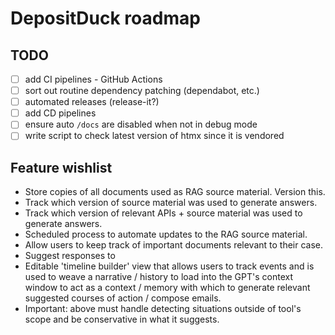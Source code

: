# DepositDuck roadmap

## TODO

- [ ] add CI pipelines - GitHub Actions
- [ ] sort out routine dependency patching (dependabot, etc.)
- [ ] automated releases (release-it?)
- [ ] add CD pipelines
- [ ] ensure auto `/docs` are disabled when not in debug mode
- [ ] write script to check latest version of htmx since it is vendored

## Feature wishlist

- Store copies of all documents used as RAG source material. Version this.
- Track which version of source material was used to generate answers.
- Track which version of relevant APIs + source material was used to generate answers.
- Scheduled process to automate updates to the RAG source material.
- Allow users to keep track of important documents relevant to their case.
- Suggest responses to
- Editable 'timeline builder' view that allows users to track events and is used to weave
  a narrative / history to load into the GPT's context window to act as a context / memory
  with which to generate relevant suggested courses of action / compose emails.  
- Important: above must handle detecting situations outside of tool's scope and be
  conservative in what it suggests.
